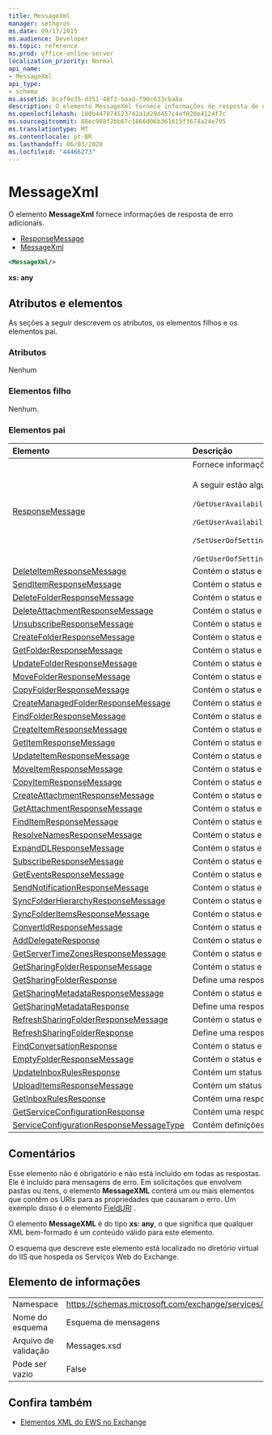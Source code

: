 ```yaml
---
title: MessageXml
manager: sethgros
ms.date: 09/17/2015
ms.audience: Developer
ms.topic: reference
ms.prod: office-online-server
localization_priority: Normal
api_name:
- MessageXml
api_type:
- schema
ms.assetid: bcaf9e35-d351-48f3-baad-f90c633cba8a
description: O elemento MessageXml fornece informações de resposta de erro adicionais.
ms.openlocfilehash: 180b447874523742a1d29d457c4ef020e4124f7c
ms.sourcegitcommit: 88ec988f2bb67c1866d06b361615f3674a24e795
ms.translationtype: MT
ms.contentlocale: pt-BR
ms.lasthandoff: 06/03/2020
ms.locfileid: "44466273"
---
```

# <a name="messagexml"></a>MessageXml

O elemento **MessageXml** fornece informações de resposta de erro adicionais. 
  
- [ResponseMessage](responsemessage.md)  
- [MessageXml](messagexml.md)
  
```XML
<MessageXml/>
```

 **xs: any**
## <a name="attributes-and-elements"></a>Atributos e elementos

As seções a seguir descrevem os atributos, os elementos filhos e os elementos pai.
  
### <a name="attributes"></a>Atributos

Nenhum
  
### <a name="child-elements"></a>Elementos filho

Nenhum.
  
### <a name="parent-elements"></a>Elementos pai

|**Elemento**|**Descrição**|
|:-----|:-----|
|[ResponseMessage](responsemessage.md) <br/> | Fornece informações descritivas sobre o status da resposta. <br/> <br/>  A seguir estão algumas das possíveis expressões XPath para este elemento: <br/> <br/>  `/GetUserAvailabilityResponse/FreeBusyResponseArray/FreeBusyResponse/ResponseMessage` <br/> <br/> `/GetUserAvailabilityResponse/SuggestionsResponse/ResponseMessage` <br/><br/>  `/SetUserOofSettingsResponse/ResponseMessage` <br/><br/>  `/GetUserOofSettingsResponse/ResponseMessage` <br/> |
|[DeleteItemResponseMessage](deleteitemresponsemessage.md) <br/> |Contém o status e o resultado de uma única solicitação de DeleteItem.  <br/> |
|[SendItemResponseMessage](senditemresponsemessage.md) <br/> |Contém o status e o resultado de uma única solicitação de SendItem.  <br/> |
|[DeleteFolderResponseMessage](deletefolderresponsemessage.md) <br/> |Contém o status e o resultado de uma única solicitação de DeleteFolder.  <br/> |
|[DeleteAttachmentResponseMessage](deleteattachmentresponsemessage.md) <br/> |Contém o status e o resultado de uma única solicitação de DeleteAttachment.  <br/> |
|[UnsubscribeResponseMessage](unsubscriberesponsemessage.md) <br/> |Contém o status e o resultado de uma única solicitação de cancelamento de assinatura.  <br/> |
|[CreateFolderResponseMessage](createfolderresponsemessage.md) <br/> |Contém o status e o resultado de uma única solicitação CreateFolder.  <br/> |
|[GetFolderResponseMessage](getfolderresponsemessage.md) <br/> |Contém o status e o resultado de uma única solicitação GetFolder.  <br/> |
|[UpdateFolderResponseMessage](updatefolderresponsemessage.md) <br/> |Contém o status e o resultado de uma única solicitação de UpdateFolder.  <br/> |
|[MoveFolderResponseMessage](movefolderresponsemessage.md) <br/> |Contém o status e o resultado de uma única solicitação de MoveFolder.  <br/> |
|[CopyFolderResponseMessage](copyfolderresponsemessage.md) <br/> |Contém o status e o resultado de uma única solicitação de CopyFolder.  <br/> |
|[CreateManagedFolderResponseMessage](createmanagedfolderresponsemessage.md) <br/> |Contém o status e o resultado de uma única solicitação de CreateManagedFolder.  <br/> |
|[FindFolderResponseMessage](findfolderresponsemessage.md) <br/> |Contém o status e o resultado de uma única solicitação de FindFolder.  <br/> |
|[CreateItemResponseMessage](createitemresponsemessage.md) <br/> |Contém o status e o resultado de uma única solicitação CreateItem.  <br/> |
|[GetItemResponseMessage](getitemresponsemessage.md) <br/> |Contém o status e o resultado de uma única solicitação de GetItem.  <br/> |
|[UpdateItemResponseMessage](updateitemresponsemessage.md) <br/> |Contém o status e o resultado de uma única solicitação de UpdateItem.  <br/> |
|[MoveItemResponseMessage](moveitemresponsemessage.md) <br/> |Contém o status e o resultado de uma única solicitação de MoveItem.  <br/> |
|[CopyItemResponseMessage](copyitemresponsemessage.md) <br/> |Contém o status e o resultado de uma única solicitação de CopyItem.  <br/> |
|[CreateAttachmentResponseMessage](createattachmentresponsemessage.md) <br/> |Contém o status e o resultado de uma única solicitação CreateAttachment.  <br/> |
|[GetAttachmentResponseMessage](getattachmentresponsemessage.md) <br/> |Contém o status e o resultado de uma única solicitação GetAttachment.  <br/> |
|[FindItemResponseMessage](finditemresponsemessage.md) <br/> |Contém o status e o resultado de uma única solicitação de FindItem.  <br/> |
|[ResolveNamesResponseMessage](resolvenamesresponsemessage.md) <br/> |Contém o status e o resultado de uma solicitação ResolveNames.  <br/> |
|[ExpandDLResponseMessage](expanddlresponsemessage.md) <br/> |Contém o status e o resultado de uma única solicitação de ExpandDL.  <br/> |
|[SubscribeResponseMessage](subscriberesponsemessage.md) <br/> |Contém o status e o resultado de uma única solicitação de assinatura.  <br/> |
|[GetEventsResponseMessage](geteventsresponsemessage.md) <br/> |Contém o status e o resultado de uma única solicitação GetEvents.  <br/> |
|[SendNotificationResponseMessage](sendnotificationresponsemessage.md) <br/> |Contém o status e o resultado de uma única solicitação de SendNotification.  <br/> |
|[SyncFolderHierarchyResponseMessage](syncfolderhierarchyresponsemessage.md) <br/> |Contém o status e o resultado de uma solicitação SyncFolderHierarchy.  <br/> |
|[SyncFolderItemsResponseMessage](syncfolderitemsresponsemessage.md) <br/> |Contém o status e o resultado de uma solicitação SyncFolderItems.  <br/> |
|[ConvertIdResponseMessage](convertidresponsemessage.md) <br/> |Contém o status e o resultado de uma solicitação convertid.  <br/> |
|[AddDelegateResponse](adddelegateresponse.md) <br/> |Contém o status e o resultado de uma solicitação AddDelegate.  <br/> |
|[GetServerTimeZonesResponseMessage](getservertimezonesresponsemessage.md) <br/> |Contém o status e o resultado de uma solicitação GetServerTimeZones.  <br/> |
|[GetSharingFolderResponseMessage](getsharingfolderresponsemessage.md) <br/> |Contém o status e o resultado de uma solicitação GetSharingFolder.  <br/> |
|[GetSharingFolderResponse](getsharingfolderresponse.md) <br/> |Define uma resposta a uma solicitação GetSharingFolder.  <br/> |
|[GetSharingMetadataResponseMessage](getsharingmetadataresponsemessage.md) <br/> |Contém o status e o resultado de uma solicitação GetSharingMetadata.  <br/> |
|[GetSharingMetadataResponse](getsharingmetadataresponse.md) <br/> |Define uma resposta a uma solicitação GetSharingMetadata.  <br/> |
|[RefreshSharingFolderResponseMessage](refreshsharingfolderresponsemessage.md) <br/> |Contém o status e o resultado de uma solicitação RefreshSharingFolder.  <br/> |
|[RefreshSharingFolderResponse](refreshsharingfolderresponse.md) <br/> |Define uma resposta a uma solicitação RefreshSharingFolder.  <br/> |
|[FindConversationResponse](findconversationresponse.md) <br/> |Contém o status e os resultados de uma resposta **FindConversation** .  <br/> |
|[EmptyFolderResponseMessage](emptyfolderresponsemessage.md) <br/> |Contém o status e o resultado de uma solicitação **EmptyFolder** .  <br/> |
|[UpdateInboxRulesResponse](updateinboxrulesresponse.md) <br/> |Contém um status e o resultado de uma solicitação **UpdateInboxRules** .  <br/> |
|[UploadItemsResponseMessage](uploaditemsresponsemessage.md) <br/> |Contém um status e o resultado de uma solicitação **UploadItemsResponse** .  <br/> |
|[GetInboxRulesResponse](getinboxrulesresponse.md) <br/> |Contém uma resposta a uma solicitação **GetInboxRules** .  <br/> |
|[GetServiceConfigurationResponse](getserviceconfigurationresponse.md) <br/> |Contém uma resposta a uma solicitação **GetServiceConfiguration** .  <br/> |
|[ServiceConfigurationResponseMessageType](serviceconfigurationresponsemessagetype.md) <br/> |Contém definições de configuração de serviço.  <br/> |
   
## <a name="remarks"></a>Comentários

Esse elemento não é obrigatório e não está incluído em todas as respostas. Ele é incluído para mensagens de erro. Em solicitações que envolvem pastas ou itens, o elemento **MessageXML** conterá um ou mais elementos que contêm os URIs para as propriedades que causaram o erro. Um exemplo disso é o elemento [FieldURI](fielduri.md) . 
  
O elemento **MessageXML** é do tipo **xs: any**, o que significa que qualquer XML bem-formado é um conteúdo válido para este elemento.
  
O esquema que descreve este elemento está localizado no diretório virtual do IIS que hospeda os Serviços Web do Exchange.
  
## <a name="element-information"></a>Elemento de informações

|||
|:-----|:-----|
|Namespace  <br/> |https://schemas.microsoft.com/exchange/services/2006/messages  <br/> |
|Nome do esquema  <br/> |Esquema de mensagens  <br/> |
|Arquivo de validação  <br/> |Messages.xsd  <br/> |
|Pode ser vazio  <br/> |False  <br/> |
   
## <a name="see-also"></a>Confira também

- [Elementos XML do EWS no Exchange](ews-xml-elements-in-exchange.md)

